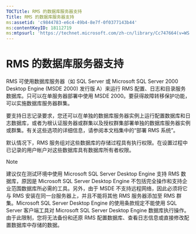 ```yaml
---
TOCTitle: RMS 的数据库服务器支持
Title: RMS 的数据库服务器支持
ms:assetid: 'c9844783-e6c4-49b4-8e7f-0f0377143b44'
ms:contentKeyID: 18112719
ms:mtpsurl: 'https://technet.microsoft.com/zh-cn/library/Cc747664(v=WS.10)'
---
```


RMS 的数据库服务器支持
======================

RMS 可使用数据库服务器（如 SQL Server 或 Microsoft SQL Server 2000 Desktop Engine (MSDE 2000) 发行版 A）来运行 RMS 配置、日志和目录服务数据库。只可以在单服务器部署中使用 MSDE 2000。要获得故障转移保护功能，可以实施数据库服务器群集。

要支持日志记录要求，您还可以在单独的数据库服务器实例上运行配置数据库和日志数据库，或者为根认证服务器或群集以及授权群集部署单独的数据库服务器实例或群集。有关这些选项的详细信息，请参阅本文档集中的“部署 RMS 系统”。

默认情况下，RMS 服务组对这些数据库的存储过程具有执行权限。在设置过程中已记录的用户帐户对这些数据库具有数据库所有者权限。

> [!NOTE]  
> 建议仅在测试环境中使用 Microsoft SQL Server Desktop Engine 支持 RMS 数据库，原因是 Microsoft SQL Server Desktop Engine 不包括完全操作和支持企业范围数据库所必需的工具。另外，由于 MSDE 不支持远程网络，因此必须将它与 RMS 安装在同一台服务器上，并且不能将其他 RMS 服务器添加至 RMS 群集。Microsoft SQL Server Desktop Engine 的使用条款规定不能使用 SQL Server 客户端工具对 Microsoft SQL Server Desktop Engine 数据库执行操作。由于此限制，您将无法备份和还原 RMS 配置数据库、查看日志信息或直接修改配置数据库中存储的数据。 
